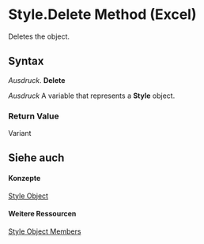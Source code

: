 
# Style.Delete Method (Excel)

Deletes the object.


## Syntax

 _Ausdruck_. **Delete**

 _Ausdruck_ A variable that represents a **Style** object.


### Return Value

Variant


## Siehe auch


#### Konzepte


[Style Object](3c1e9184-0075-5f46-9a1a-0b61d874d1f8.md)
#### Weitere Ressourcen


[Style Object Members](http://msdn.microsoft.com/library/78f477c9-4033-e7c5-fc3d-7ba025392d31%28Office.15%29.aspx)